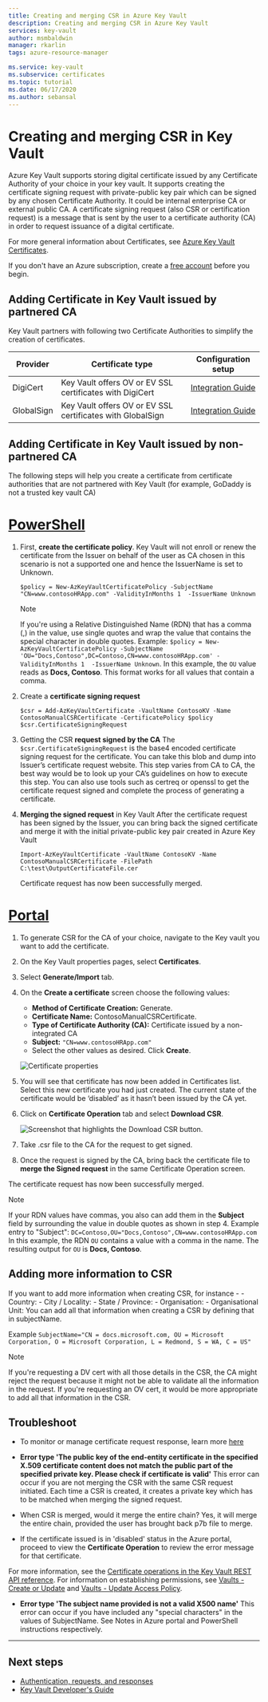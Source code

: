 ```yaml
---
title: Creating and merging CSR in Azure Key Vault 
description: Creating and merging CSR in Azure Key Vault 
services: key-vault
author: msmbaldwin
manager: rkarlin
tags: azure-resource-manager

ms.service: key-vault
ms.subservice: certificates
ms.topic: tutorial
ms.date: 06/17/2020
ms.author: sebansal
---
```


# Creating and merging CSR in Key Vault

Azure Key Vault supports storing digital certificate issued by any Certificate Authority of your choice in your key vault. It supports creating the certificate signing request with private-public key pair which can be signed by any chosen Certificate Authority. It could be internal enterprise CA or external public CA. A certificate  signing request (also CSR or certification request) is a message that is sent by the user to a certificate authority (CA) in order to request issuance of a digital certificate.

For more general information about Certificates, see [Azure Key Vault Certificates](./about-certificates.md).

If you don't have an Azure subscription, create a [free account](https://azure.microsoft.com/free/?WT.mc_id=A261C142F) before you begin.

## Adding Certificate in Key Vault issued by partnered CA
Key Vault partners with following two Certificate Authorities to simplify the creation of certificates. 

|Provider|Certificate type|Configuration setup  
|--------------|----------------------|------------------|  
|DigiCert|Key Vault offers OV or EV SSL certificates with DigiCert| [Integration Guide](./how-to-integrate-certificate-authority.md)
|GlobalSign|Key Vault offers OV or EV SSL certificates with GlobalSign| [Integration Guide](https://support.globalsign.com/digital-certificates/digital-certificate-installation/generating-and-importing-certificate-microsoft-azure-key-vault)

## Adding Certificate in Key Vault issued by non-partnered CA

The following steps will help you create a certificate from certificate authorities that are not partnered with Key Vault (for example, GoDaddy is not a trusted key vault CA) 


# [PowerShell](#tab/azure-powershell)



1. First, **create the certificate policy**. Key Vault will not enroll or renew the certificate from the Issuer on behalf of the user as CA chosen in this scenario is not a supported one and hence the IssuerName is set to Unknown.

   ```azurepowershell
   $policy = New-AzKeyVaultCertificatePolicy -SubjectName "CN=www.contosoHRApp.com" -ValidityInMonths 1  -IssuerName Unknown
   ```
    
   > [!NOTE]
   > If you're using a Relative Distinguished Name (RDN) that has a comma (,) in the value, use single quotes and wrap the value that contains the special character in double quotes. Example: `$policy = New-AzKeyVaultCertificatePolicy -SubjectName 'OU="Docs,Contoso",DC=Contoso,CN=www.contosoHRApp.com' -ValidityInMonths 1  -IssuerName Unknown`. In this example, the `OU` value reads as **Docs, Contoso**. This format works for all values that contain a comma.

2. Create a **certificate signing request**

   ```azurepowershell
   $csr = Add-AzKeyVaultCertificate -VaultName ContosoKV -Name ContosoManualCSRCertificate -CertificatePolicy $policy
   $csr.CertificateSigningRequest
   ```

3. Getting the CSR **request signed by the CA**
The `$csr.CertificateSigningRequest` is the base4 encoded certificate signing request for the certificate. You can take this blob and dump into Issuer’s certificate request website. This step varies from CA to CA, the best way would be to look up your CA’s guidelines on how to execute this step. You can also use tools such as certreq or openssl to get the certificate request signed and complete the process of generating a certificate.


4. **Merging the signed request** in Key Vault
After the certificate request has been signed by the Issuer, you can bring back the signed certificate and merge it with the initial private-public key pair created in Azure Key Vault

    ```azurepowershell-interactive
    Import-AzKeyVaultCertificate -VaultName ContosoKV -Name ContosoManualCSRCertificate -FilePath C:\test\OutputCertificateFile.cer
    ```

    Certificate request has now been successfully merged.

# [Portal](#tab/azure-portal)

1.	To generate CSR for the CA of your choice, navigate to the Key vault you want to add the certificate.
2.	On the Key Vault properties pages, select **Certificates**.
3.	Select **Generate/Import** tab.
4.	On the **Create a certificate** screen choose the following values:
    - **Method of Certificate Creation:** Generate.
    - **Certificate Name:** ContosoManualCSRCertificate.
    - **Type of Certificate Authority (CA):** Certificate issued by a non-integrated CA
    - **Subject:** `"CN=www.contosoHRApp.com"`
    - Select the other values as desired. Click **Create**.

    ![Certificate properties](../media/certificates/create-csr-merge-csr/create-certificate.png)  


6.	You will see that certificate has now been added in Certificates list. Select this new certificate you had just created. The current state of the certificate would be ‘disabled’ as it hasn’t been issued by the CA yet.
7. Click on **Certificate Operation** tab and select **Download CSR**.

   ![Screenshot that highlights the Download CSR button.](../media/certificates/create-csr-merge-csr/download-csr.png)
 
8.	Take .csr file to the CA for the request to get signed.
9.	Once the request is signed by the CA, bring back the certificate file to **merge the Signed request** in the same Certificate Operation screen.

The certificate request has now been successfully merged.

> [!NOTE]
> If your RDN values have commas, you also can add them in the **Subject** field by surrounding the value in double quotes as shown in step 4.
> Example entry to "Subject": `DC=Contoso,OU="Docs,Contoso",CN=www.contosoHRApp.com`
> In this example, the RDN `OU` contains a value with a comma in the name. The resulting output for `OU` is **Docs, Contoso**.


## Adding more information to CSR

If you want to add more information when creating CSR, for instance - 
    - Country:
    - City / Locality:
    - State / Province:
    - Organisation:
    - Organisational Unit:
You can add all that information when creating a CSR by defining that in subjectName.

Example
    ```SubjectName="CN = docs.microsoft.com, OU = Microsoft Corporation, O = Microsoft Corporation, L = Redmond, S = WA, C = US"
    ```

> [!NOTE]
> If you're requesting a DV cert with all those details in the CSR, the CA might reject the request because it might not be able to validate all the information in the request. If you're requesting an OV cert, it would be more appropriate to add all that information in the CSR.


## Troubleshoot

- To monitor or manage certificate request response, learn more [here](https://docs.microsoft.com/azure/key-vault/certificates/create-certificate-scenarios)

- **Error type 'The public key of the end-entity certificate in the specified X.509 certificate content does not match the public part of the specified private key. Please check if certificate is valid'**
    This error can occur if you are not merging the CSR with the same CSR request initiated. Each time a CSR is created, it creates a private key which has to be matched when merging the signed request.
    
- When CSR is merged, would it merge the entire chain?
    Yes, it will merge the entire chain, provided the user has brought back p7b file to merge.

- If the certificate issued is in 'disabled' status in the Azure portal, proceed to view the **Certificate Operation** to review the error message for that certificate.

For more information, see the [Certificate operations in the Key Vault REST API reference](/rest/api/keyvault). For information on establishing permissions, see [Vaults - Create or Update](/rest/api/keyvault/vaults/createorupdate) and [Vaults - Update Access Policy](/rest/api/keyvault/vaults/updateaccesspolicy).

- **Error type 'The subject name provided is not a valid X500 name'**
    This error can occur if you have included any "special characters" in the values of SubjectName. See Notes in Azure portal and PowerShell instructions respectively. 

---
## Next steps

- [Authentication, requests, and responses](../general/authentication-requests-and-responses.md)
- [Key Vault Developer's Guide](../general/developers-guide.md)
